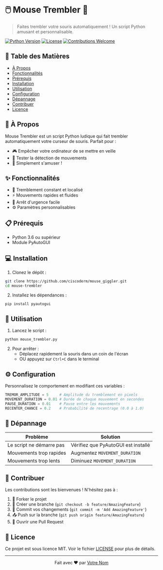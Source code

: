 # 🖱️ Mouse Trembler 📳

> Faites trembler votre souris automatiquement ! Un script Python amusant et personnalisable.

[![Python Version](https://img.shields.io/badge/Python-3.6%2B-blue)](https://www.python.org/downloads/)
[![License](https://img.shields.io/badge/License-MIT-green.svg)](LICENSE)
[![Contributions Welcome](https://img.shields.io/badge/Contributions-Welcome-brightgreen.svg)](CONTRIBUTING.md)

## 📖 Table des Matières

- [À Propos](#-à-propos)
- [Fonctionnalités](#-fonctionnalités)
- [Prérequis](#-prérequis)
- [Installation](#-installation)
- [Utilisation](#-utilisation)
- [Configuration](#-configuration)
- [Dépannage](#-dépannage)
- [Contribuer](#-contribuer)
- [Licence](#-licence)

## 🤔 À Propos

Mouse Trembler est un script Python ludique qui fait trembler automatiquement votre curseur de souris. Parfait pour :
- 🎮 Empêcher votre ordinateur de se mettre en veille
- 🔬 Tester la détection de mouvements
- 🎢 Simplement s'amuser !

## ✨ Fonctionnalités

- 🎯 Tremblement constant et localisé
- ⚡ Mouvements rapides et fluides
- 🛑 Arrêt d'urgence facile
- ⚙️ Paramètres personnalisables

## 📋 Prérequis

- Python 3.6 ou supérieur
- Module PyAutoGUI

## 💻 Installation

1. Clonez le dépôt :
```bash
git clone https://github.com/ciscoderm/mouse_giggler.git
cd mouse-trembler
```

2. Installez les dépendances :
```bash
pip install pyautogui
```

## 🚀 Utilisation

1. Lancez le script :
```bash
python mouse_trembler.py
```

2. Pour arrêter :
   - Déplacez rapidement la souris dans un coin de l'écran
   - OU appuyez sur `Ctrl+C` dans le terminal

## ⚙️ Configuration

Personnalisez le comportement en modifiant ces variables :

```python
TREMOR_AMPLITUDE = 5     # Amplitude du tremblement en pixels
MOVEMENT_DURATION = 0.01 # Durée de chaque mouvement en secondes
PAUSE_DURATION = 0.01    # Pause entre les mouvements
RECENTER_CHANCE = 0.2    # Probabilité de recentrage (0.0 à 1.0)
```

## 🔧 Dépannage

| Problème | Solution |
|----------|----------|
| Le script ne démarre pas | Vérifiez que PyAutoGUI est installé |
| Mouvements trop rapides | Augmentez `MOVEMENT_DURATION` |
| Mouvements trop lents | Diminuez `MOVEMENT_DURATION` |

## 🤝 Contribuer

Les contributions sont les bienvenues ! N'hésitez pas à :

1. 🍴 Forker le projet
2. 🔧 Créer une branche (`git checkout -b feature/AmazingFeature`)
3. 💾 Commit vos changements (`git commit -m 'Add AmazingFeature'`)
4. 📤 Push sur la branche (`git push origin feature/AmazingFeature`)
5. 📩 Ouvrir une Pull Request

## 📜 Licence

Ce projet est sous licence MIT. Voir le fichier [LICENSE](LICENSE) pour plus de détails.

---

<p align="center">
  Fait avec ❤️ par <a href="https://github.com/votre-nom">Votre Nom</a>
</p>
